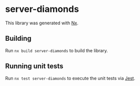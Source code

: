 # server-diamonds

This library was generated with [Nx](https://nx.dev).

## Building

Run `nx build server-diamonds` to build the library.

## Running unit tests

Run `nx test server-diamonds` to execute the unit tests via [Jest](https://jestjs.io).
